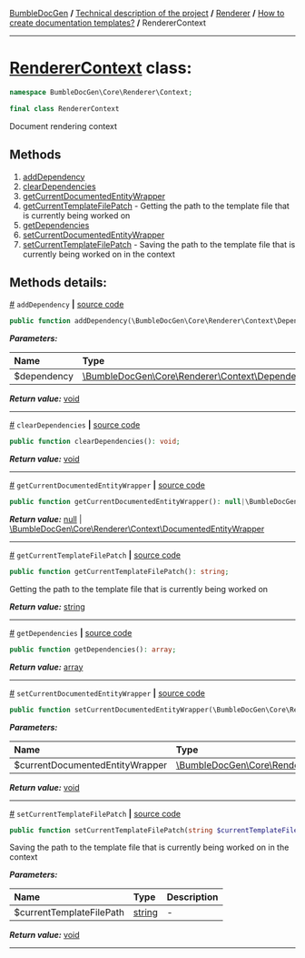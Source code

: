 [BumbleDocGen](../../../../README.md) **/**
[Technical description of the project](../../../readme.md) **/**
[Renderer](../../readme.md) **/**
[How to create documentation templates?](../readme.md) **/**
RendererContext

---


# [RendererContext](https://github.com/bumble-tech/bumble-doc-gen/blob/master/src/Core/Renderer/Context/RendererContext.php#L12) class:

```php
namespace BumbleDocGen\Core\Renderer\Context;

final class RendererContext
```
Document rendering context

## Methods

1. [addDependency](#madddependency) 
1. [clearDependencies](#mcleardependencies) 
1. [getCurrentDocumentedEntityWrapper](#mgetcurrentdocumentedentitywrapper) 
1. [getCurrentTemplateFilePatch](#mgetcurrenttemplatefilepatch) - Getting the path to the template file that is currently being worked on
1. [getDependencies](#mgetdependencies) 
1. [setCurrentDocumentedEntityWrapper](#msetcurrentdocumentedentitywrapper) 
1. [setCurrentTemplateFilePatch](#msetcurrenttemplatefilepatch) - Saving the path to the template file that is currently being worked on in the context

## Methods details:

<a name="madddependency" href="#madddependency">#</a> `addDependency`  **|** [source code](https://github.com/bumble-tech/bumble-doc-gen/blob/master/src/Core/Renderer/Context/RendererContext.php#L53)
```php
public function addDependency(\BumbleDocGen\Core\Renderer\Context\Dependency\RendererDependencyInterface $dependency): void;
```

***Parameters:***

| Name | Type | Description |
|:-|:-|:-|
$dependency | [\BumbleDocGen\Core\Renderer\Context\Dependency\RendererDependencyInterface](https://github.com/bumble-tech/bumble-doc-gen/blob/master/src/Core/Renderer/Context/Dependency/RendererDependencyInterface.php) | - |

***Return value:*** [void](https://www.php.net/manual/en/language.types.void.php)

---

<a name="mcleardependencies" href="#mcleardependencies">#</a> `clearDependencies`  **|** [source code](https://github.com/bumble-tech/bumble-doc-gen/blob/master/src/Core/Renderer/Context/RendererContext.php#L48)
```php
public function clearDependencies(): void;
```

***Return value:*** [void](https://www.php.net/manual/en/language.types.void.php)

---

<a name="mgetcurrentdocumentedentitywrapper" href="#mgetcurrentdocumentedentitywrapper">#</a> `getCurrentDocumentedEntityWrapper`  **|** [source code](https://github.com/bumble-tech/bumble-doc-gen/blob/master/src/Core/Renderer/Context/RendererContext.php#L43)
```php
public function getCurrentDocumentedEntityWrapper(): null|\BumbleDocGen\Core\Renderer\Context\DocumentedEntityWrapper;
```

***Return value:*** [null](https://www.php.net/manual/en/language.types.null.php) | [\BumbleDocGen\Core\Renderer\Context\DocumentedEntityWrapper](https://github.com/bumble-tech/bumble-doc-gen/blob/master/src/Core/Renderer/Context/DocumentedEntityWrapper.php)

---

<a name="mgetcurrenttemplatefilepatch" href="#mgetcurrenttemplatefilepatch">#</a> `getCurrentTemplateFilePatch`  **|** [source code](https://github.com/bumble-tech/bumble-doc-gen/blob/master/src/Core/Renderer/Context/RendererContext.php#L32)
```php
public function getCurrentTemplateFilePatch(): string;
```
Getting the path to the template file that is currently being worked on

***Return value:*** [string](https://www.php.net/manual/en/language.types.string.php)

---

<a name="mgetdependencies" href="#mgetdependencies">#</a> `getDependencies`  **|** [source code](https://github.com/bumble-tech/bumble-doc-gen/blob/master/src/Core/Renderer/Context/RendererContext.php#L58)
```php
public function getDependencies(): array;
```

***Return value:*** [array](https://www.php.net/manual/en/language.types.array.php)

---

<a name="msetcurrentdocumentedentitywrapper" href="#msetcurrentdocumentedentitywrapper">#</a> `setCurrentDocumentedEntityWrapper`  **|** [source code](https://github.com/bumble-tech/bumble-doc-gen/blob/master/src/Core/Renderer/Context/RendererContext.php#L37)
```php
public function setCurrentDocumentedEntityWrapper(\BumbleDocGen\Core\Renderer\Context\DocumentedEntityWrapper $currentDocumentedEntityWrapper): void;
```

***Parameters:***

| Name | Type | Description |
|:-|:-|:-|
$currentDocumentedEntityWrapper | [\BumbleDocGen\Core\Renderer\Context\DocumentedEntityWrapper](https://github.com/bumble-tech/bumble-doc-gen/blob/master/src/Core/Renderer/Context/DocumentedEntityWrapper.php) | - |

***Return value:*** [void](https://www.php.net/manual/en/language.types.void.php)

---

<a name="msetcurrenttemplatefilepatch" href="#msetcurrenttemplatefilepatch">#</a> `setCurrentTemplateFilePatch`  **|** [source code](https://github.com/bumble-tech/bumble-doc-gen/blob/master/src/Core/Renderer/Context/RendererContext.php#L24)
```php
public function setCurrentTemplateFilePatch(string $currentTemplateFilePath): void;
```
Saving the path to the template file that is currently being worked on in the context

***Parameters:***

| Name | Type | Description |
|:-|:-|:-|
$currentTemplateFilePath | [string](https://www.php.net/manual/en/language.types.string.php) | - |

***Return value:*** [void](https://www.php.net/manual/en/language.types.void.php)

---
